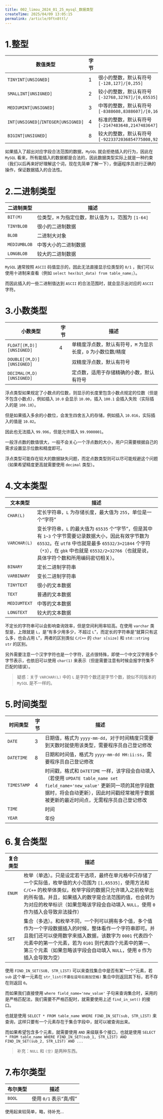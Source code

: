 ```yaml
---
title: 002_limou_2024_01_25_mysql_数据类型
createTime: 2025/04/09 13:05:15
permalink: /article/0ftn8ttl/
---
```

# 1.整型

| 数值类型                            | 字节 | 描述                                                         |
| ----------------------------------- | ---- | ------------------------------------------------------------ |
| `TINYINT[UNSIGNED]`                 | 1    | 很小的整数，默认有符号 <br/> `[-128,127]/[0,255]`            |
| `SMALLINT[UNSIGNED]`                | 2    | 较小的整数，默认有符号 <br/> `[-32768,32767]/[0,65535]`      |
| `MEDIUMINT[UNSIGNED]`               | 3    | 中等的整数，默认有符号 <br/> `[-8388608,8388607]/[0,16777215]` |
| `INT[UNSIGNED]`/`INTEGER[UNSIGNED]` | 4    | 标准的整数，默认有符号 <br/> `[-2147483648,2147483647]/[0,4294967295]` |
| `BIGINT[UNSIGNED]`                  | 8    | 较大的整数，默认有符号 <br> `[-9223372036854775808,9223372036854775807]/[0,18446744073709551615]` |

如果插入了超出对应字段合法范围的数据，`MySQL` 就会拒绝插入的行为，因此在 `MySQL` 看来，所有能插入的数据都是合法的，因此数据类型实际上就是一种约束（我们以后再来好好理解这个词，现在先简单了解一下），倒逼程序员进行正确的操作，保证数据插入的合法性。

# 2.二进制类型

| 二进制类型   | 描述                                                  |
| ------------ | ----------------------------------------------------- |
| `BIT(M)`     | 位类型，`M` 为指定位数，默认值为 `1`，范围为 `[1-64]` |
| `TINYBLOB`   | 很小的二进制数据                                      |
| `BLOB`       | 二进制大对象                                          |
| `MEDIUMBLOB` | 中等大小的二进制数据                                  |
| `LONGBLOB`   | 较大的二进制数据                                      |

`MySQL` 通常按照 `ASCII` 码值显示的，因此无法直接显示位类型的 `0/1` ，我们可以使用十进制来查看（例如 `select hex(bit_data) from table_name;`）。

而因此插入的一些二进制值达到 `ASCII` 的合法范围时，就会显示出对应的 `ASCII` 字符。

# 3.小数类型

| 小数类型                  | 字节 | 描述                                                         |
| ------------------------- | ---- | ------------------------------------------------------------ |
| `FLOAT[(M,D)][UNSIGNED]`  | 4    | 单精度浮点数，默认有符号，`M` 为显示长度，`D` 为小数位数/精度 |
| `DOUBLE[(M,D)][UNSIGNED]` |      | 双精度浮点数，默认有符号                                     |
| `DECIMAL(M,D)[UNSIGNED]`  |      | 定点数，适用于存储精确的小数，默认有符号                     |

浮点类型如果规定了小数点的位数，则显示的长度里包含小数点规定的位数（但是不包含小数点），例如插入 `10.0` 会显示 `10.00`，插入 `100.1` 会插入失败（实际插入的是 `100.10`）。

但是如果插入多余的小数位，会发生四舍五入的存储，例如插入 `10.016`，实际插入的值是 `10.02`。

因此也无法插入 `99.996`，但是允许插入 `99.9900001`。

一般浮点数的数值很大，一般不会关心一个浮点数的大小，用户只需要根据自己的需求设置显示位数和精度即可。

浮点类型可能存在较大的数据缺失问题，而定点数类型则可以尽可能规避这个问题（如果希望精度更高就需要使用 `decimal` 类型）。

# 4.文本类型

| 文本类型     | 描述                                                         |
| ------------ | ------------------------------------------------------------ |
| `CHAR(L)`    | 定长字符串，`L` 为存储长度，最大值为 `255`，单位是一个“字符” |
| `VARCHAR(L)` | 变长字符串，`L` 的最大值为 `65535` 个“字节”，但是其中有 `1~3` 个字节需要记录数据大小，因此有效字节数为 `65532`。在 `utf8` 中也就是最多 `65532/3=21844` 个字符（`*3`），在 `gbk` 中也就是 `65532/2=32766`（也就是说，具体字符个数和所用编码密切相关）。 |
| `BINARY`     | 定长二进制字符串                                             |
| `VARBINARY`  | 变长二进制字符串                                             |
| `TINYTEXT`   | 很小的文本数据                                               |
| `TEXT`       | 普通的文本数据                                               |
| `MEDIUMTEXT` | 中等的文本数据                                               |
| `LONGTEXT`   | 较大的文本数据                                               |

不定长的字符串可以会影响查询效率，但是空间利用率较高。在使用 `varchar` 类型是，上限就是 `L`，是“有多少用多少，不超过 `L`”，而定长的字符串是“就算只有这么多，也会占用 `L`”，两者的区别类似 `C/C++` 的 `char s[size]` 和 `std::string str` 的区别。

另外需要注意一个汉字字符也是一个字符，这点很特殊，即使一个中文汉字用多个字节表示，也依旧可以使用 `char(1)` 来表示（但是需要注意有时候会报字符集不匹配的错误）。

>   疑惑：关于 `VARCHAR(L)` 中的 `L` 是字符个数还是字节个数，貌似不同版本的 `MySQL` 是不一样的。

# 5.时间类型

| 时间类型    | 字节 | 描述                                                         |
| ----------- | ---- | ------------------------------------------------------------ |
| `DATE`      | 3    | 日期值，格式为 `yyyy-mm-dd`，对于时间精度只需要到天数时就使用该类型，需要程序员自己登记修改 |
| `DATETIME`  | 8    | 日期和时间值，格式为 `yyyy-mm-dd HH:ii:ss`，需要程序员自己登记修改 |
| `TIMESTAMP` | 4    | 时间戳，格式和 `DATETIME` 一样，该字段会自动填入（若使用 `UPDATE table_name set field_name='new_value'`  更新同一项的其他字段数据时，将会自动更新），因此时间戳经常被用于数据被更新的最近时间点，无需程序员自己登记修改 |
| `TIME`      |      | 时间                                                         |
| `YEAR`      |      | 年份                                                         |

# 6.复合类型

| 复合类型 | 描述                                                         |
| -------- | ------------------------------------------------------------ |
| `ENUM`   | 枚举（单选）。只是设定若干选项，最终在单元格中只存储了一个实际值，枚举值的大小范围为 `[1,65535]`，使用方法和 `C/C++` 的枚举体类似，枚举字段的数据只允许填入之前枚举出的所有值。并且，如果插入的数字是合法范围的值，也会转为为对应的枚举标识（如果忽略该字段会自动填入 `NULL`，使用 `0` 作为插入会导致非法操作） |
| `SET`    | 集合（多选）。和枚举不同，一个列可以拥有多个值，多个值作为一个字段数据插入的时候，整体看作一个字符串即可。并且我们还可以使用数字来插入数据，该数字为 `0001` 代表四个元素中的第一个元素，若为 `0101` 则代表四个元素中的第一、第三个元素（如果忽略该字段会自动填入 `NULL`，使用 `0` 作为插入会导致为空） |

使用 `FIND_IN_SET(SUB, STR_LIST)` 可以来查找集合中是否有某“一个”元素，若 `sub` 这个单一元素在 `str_list(不要在逗号后面加空格)`  集合中则返回其下标，若不存在则返回 `0`。

而如果我们直接使用 `where field_name='new_value'` 子句来查询集合时，采用的是严格匹配法，我们需要不严格匹配时，就需要使用上述 `find_in_set()` 的接口。

也就是使用 `SELECT * FROM table_name WHERE FIND_IN_SET(sub, STR_LIST)` 来查询，这样只要有一个元素存在于集合字段中，就可以被查询出来。

而如果希望包含多个元素，就需要使用 `AND` 来级联多个接口，也就是使用 `SELECT * FROM table_name WHERE FIND_IN_SET(sub_1, STR_LIST) AND FIND_IN_SET(sub_2, STR_LIST) AND ...` 

>   补充：`NULL` 和 `(空)` 是两种东西。

# 7.布尔类型

| 布尔类型 | 描述                   |
| -------- | ---------------------- |
| `BOOL`   | 使用 `0/1` 表示“真/假” |

使用起来较简单，略，待补充...





